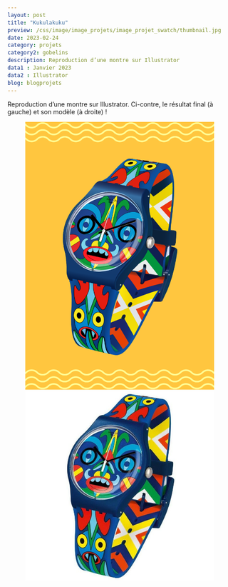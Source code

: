 ```yaml
---
layout: post
title: "Kukulakuku"
preview: /css/image/image_projets/image_projet_swatch/thumbnail.jpg
date: 2023-02-24
category: projets 
category2: gobelins
description: Reproduction d’une montre sur Illustrator
data1 : Janvier 2023
data2 : Illustrator
blog: blogprojets
---
```


Reproduction d’une montre sur Illustrator.
Ci-contre, le résultat final (à gauche) et son modèle (à droite) !
<figure>
<img src="/css/image/image_projets/image_projet_swatch/img1.jpg"> <img src="/css/image/image_projets/image_projet_swatch/img2.jpg">
</figure>
